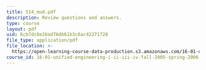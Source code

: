 ```yaml
---
title: S14_mud.pdf
description: Review questions and answers.
type: course
layout: pdf
uid: 6cb7dc8e26ad76db61b3c6ac42271728
file_type: application/pdf
file_location: >-
  https://open-learning-course-data-production.s3.amazonaws.com/16-01-unified-engineering-i-ii-iii-iv-fall-2005-spring-2006/6cb7dc8e26ad76db61b3c6ac42271728_S14_mud.pdf
course_id: 16-01-unified-engineering-i-ii-iii-iv-fall-2005-spring-2006
---
```


